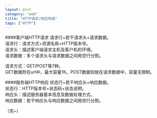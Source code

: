 ```yaml
---
layout: post
category: "web"
title: "HTTP请求/响应构成"
tags: ["HTTP"]
---
```

####客户端HTTP请求
请求行+若干请求头+请求数据。  
请求行：请求方式+资源名称+HTTP版本号。  
请求头：描述客户端请求主机及客户机的环境。  
请求数据：多个请求头与请求数据之间用空行分割。  

请求方式：GET/POST等7种。  
GET数据附在url中，最大容量1K。POST数据则放在请求数据中，容量无限制。  

####服务端HTTP响应
状态行+若干响应头+响应数据。  
状态行：HTTP版本号+状态码+状态说明。  
响应头：描述服务器基本信息及数据处理方式。  
响应数据：若干响应头与响应数据之间用空行分割。  

（完~）
